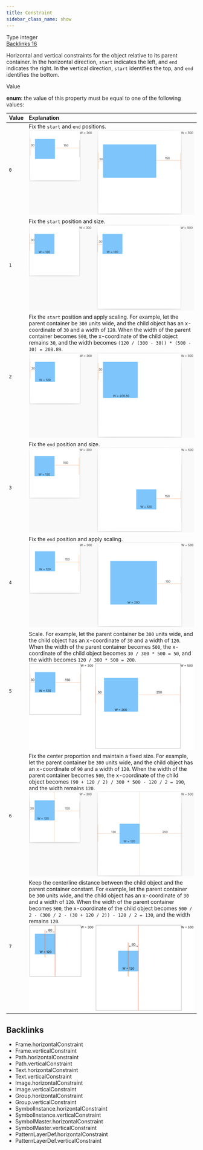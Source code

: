 ```yaml
---
title: Constraint
sidebar_class_name: show
---
```


<div className="section-badges">

<div className="badge type">
        <span className="label">Type</span>
        <span className="value">integer</span>
      </div>

<a href="#backlinks" className="badge backlinks">
          <span className="label">Backlinks</span>
          <span className="value">16</span>
        </a>

</div>

Horizontal and vertical constraints for the object relative to its parent container.
In the horizontal direction, `start` indicates the left, and `end` indicates the right.
In the vertical direction, `start` identifies the top, and `end` identifies the bottom.

<div className="property-item">

Value

<div className="value-description">

**enum**: the value of this property must be equal to one of the following values:

| Value | Explanation                                                                                                                                                                                                                                                                                                                                                                                                                                                                                                                                                                                                                      |
| :---- | :------------------------------------------------------------------------------------------------------------------------------------------------------------------------------------------------------------------------------------------------------------------------------------------------------------------------------------------------------------------------------------------------------------------------------------------------------------------------------------------------------------------------------------------------------------------------------------------------------------------------------- |
| `0`   | <div className="enum-description">Fix the `start` and `end` positions.<div className="enum-images"><img src="https://raw.githubusercontent.com/verygoodgraphics/resource/main/img/vector/Constraint/fix_start_fix_end.png" alt="" /></div></div>                                                                                                                                                                                                                                                                                                                                                                                 |
| `1`   | <div className="enum-description">Fix the `start` position and size.<div className="enum-images"><img src="https://raw.githubusercontent.com/verygoodgraphics/resource/main/img/vector/Constraint/fix_start_fix_size.png" alt="" /></div></div>                                                                                                                                                                                                                                                                                                                                                                                  |
| `2`   | <div className="enum-description">Fix the `start` position and apply scaling.&#xA;For example, let the parent container be `300` units wide, and the child object has an x-coordinate of `30` and a width of `120`. When the width of the parent container becomes `500`, the x-coordinate of the child object remains `30`, and the width becomes `(120 / (300 - 30)) * (500 - 30) = 208.89`.<div className="enum-images"><img src="https://raw.githubusercontent.com/verygoodgraphics/resource/main/img/vector/Constraint/fix_start_scale.png" alt="" /></div></div>                                                           |
| `3`   | <div className="enum-description">Fix the `end` position and size.<div className="enum-images"><img src="https://raw.githubusercontent.com/verygoodgraphics/resource/main/img/vector/Constraint/fix_end_fix_size.png" alt="" /></div></div>                                                                                                                                                                                                                                                                                                                                                                                      |
| `4`   | <div className="enum-description">Fix the `end` position and apply scaling.<div className="enum-images"><img src="https://raw.githubusercontent.com/verygoodgraphics/resource/main/img/vector/Constraint/fix_end_scale.png" alt="" /></div></div>                                                                                                                                                                                                                                                                                                                                                                                |
| `5`   | <div className="enum-description">Scale.&#xA;For example, let the parent container be `300` units wide, and the child object has an x-coordinate of `30` and a width of `120`. When the width of the parent container becomes `500`, the x-coordinate of the child object becomes `30 / 300 * 500 = 50`, and the width becomes `120 / 300 * 500 = 200`.<div className="enum-images"><img src="https://raw.githubusercontent.com/verygoodgraphics/resource/main/img/vector/Constraint/scale.png" alt="" /></div></div>                                                                                                            |
| `6`   | <div className="enum-description">Fix the center proportion and maintain a fixed size.&#xA;For example, let the parent container be `300` units wide, and the child object has an x-coordinate of `90` and a width of `120`. When the width of the parent container becomes `500`, the x-coordinate of the child object becomes `(90 + 120 / 2) / 300 * 500 - 120 / 2 = 190`, and the width remains `120`.<div className="enum-images"><img src="https://raw.githubusercontent.com/verygoodgraphics/resource/main/img/vector/Constraint/fix_center_fix_size.png" alt="" /></div></div>                                           |
| `7`   | <div className="enum-description">Keep the centerline distance between the child object and the parent container constant.&#xA;For example, let the parent container be `300` units wide, and the child object has an x-coordinate of `30` and a width of `120`. When the width of the parent container becomes `500`, the x-coordinate of the child object becomes `500 / 2 - (300 / 2 - (30 + 120 / 2)) - 120 / 2 = 130`, and the width remains `120`.<div className="enum-images"><img src="https://raw.githubusercontent.com/verygoodgraphics/resource/main/img/vector/Constraint/keep_centerline.png" alt="" /></div></div> |

</div>

</div>

<div id="backlinks" className="section-backlinks">

<div className="backlinks-title"><h2>Backlinks</h2></div>

<ul className="backlinks-list">

<li className="backlink">
      <Link to='/specs/vectorgraphics/frame#horizontalconstraint'>Frame.horizontalConstraint</Link>
      </li>

<li className="backlink">
      <Link to='/specs/vectorgraphics/frame#verticalconstraint'>Frame.verticalConstraint</Link>
      </li>

<li className="backlink">
      <Link to='/specs/vectorgraphics/path#horizontalconstraint'>Path.horizontalConstraint</Link>
      </li>

<li className="backlink">
      <Link to='/specs/vectorgraphics/path#verticalconstraint'>Path.verticalConstraint</Link>
      </li>

<li className="backlink">
      <Link to='/specs/vectorgraphics/text#horizontalconstraint'>Text.horizontalConstraint</Link>
      </li>

<li className="backlink">
      <Link to='/specs/vectorgraphics/text#verticalconstraint'>Text.verticalConstraint</Link>
      </li>

<li className="backlink">
      <Link to='/specs/vectorgraphics/image#horizontalconstraint'>Image.horizontalConstraint</Link>
      </li>

<li className="backlink">
      <Link to='/specs/vectorgraphics/image#verticalconstraint'>Image.verticalConstraint</Link>
      </li>

<li className="backlink">
      <Link to='/specs/vectorgraphics/group#horizontalconstraint'>Group.horizontalConstraint</Link>
      </li>

<li className="backlink">
      <Link to='/specs/vectorgraphics/group#verticalconstraint'>Group.verticalConstraint</Link>
      </li>

<li className="backlink">
      <Link to='/specs/vectorgraphics/symbol-instance#horizontalconstraint'>SymbolInstance.horizontalConstraint</Link>
      </li>

<li className="backlink">
      <Link to='/specs/vectorgraphics/symbol-instance#verticalconstraint'>SymbolInstance.verticalConstraint</Link>
      </li>

<li className="backlink">
      <Link to='/specs/vectorgraphics/symbol-master#horizontalconstraint'>SymbolMaster.horizontalConstraint</Link>
      </li>

<li className="backlink">
      <Link to='/specs/vectorgraphics/symbol-master#verticalconstraint'>SymbolMaster.verticalConstraint</Link>
      </li>

<li className="backlink">
      <Link to='/specs/vectorgraphics/pattern-layer-def#horizontalconstraint'>PatternLayerDef.horizontalConstraint</Link>
      </li>

<li className="backlink">
      <Link to='/specs/vectorgraphics/pattern-layer-def#verticalconstraint'>PatternLayerDef.verticalConstraint</Link>
      </li>

</ul>

</div>
